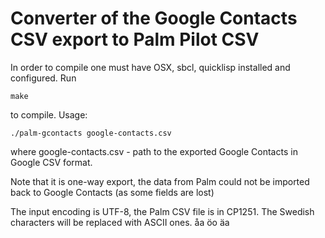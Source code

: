 Converter of the Google Contacts CSV export to Palm Pilot CSV
=============================================================
In order to compile one must have OSX, sbcl, quicklisp installed and configured.
Run 
```
make
```
to compile.
Usage: 

```
./palm-gcontacts google-contacts.csv 
```
where google-contacts.csv - path to the exported Google Contacts in Google CSV format.

Note that it is one-way export, the data from Palm could not be imported back to Google Contacts (as some fields are lost)

The input encoding is UTF-8, the Palm CSV file is in CP1251.
The Swedish characters will be replaced with ASCII ones.
å a
ö o
ä a
